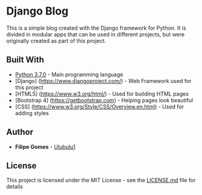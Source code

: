 # Django Blog

This is a simple blog created with the Django framework for Python. It is divided in modular apps that can be used in different projects, but were originally created as part of this project.

## Built With

* [Python 3.7.0](https://www.python.org/) - Main programming language
* [Django] (https://www.djangoproject.com/) - Web Framework used for this project
* [HTML5] (https://www.w3.org/html/) - Used for building HTML pages 
* [Bootstrap 4] (https://getbootstrap.com) - Helping pages look beautiful
* [CSS] (https://www.w3.org/Style/CSS/Overview.en.html) - Used for adding styles

## Author

* **Filipe Gomes** - [Ulubulu1](https://https://github.com/ulubulu1)

## License

This project is licensed under the MIT License - see the [LICENSE.md](LICENSE.md) file for details
